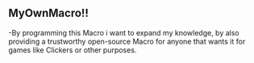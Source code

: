 ## MyOwnMacro!!

-By programming this Macro i want to expand my knowledge, by also providing a trustworthy open-source Macro for anyone that wants it for games like Clickers or other purposes. 
